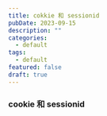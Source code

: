 ```yaml
---
title: cokkie 和 sessionid
pubDate: 2023-09-15
description: ""
categories:
  - default
tags:
  - default
featured: false
draft: true
---
```

### cookie 和 sessionid